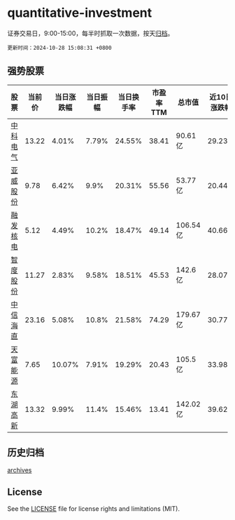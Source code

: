 # quantitative-investment

证券交易日，9:00-15:00，每半时抓取一次数据，按天[归档](archives)。

`更新时间：2024-10-28 15:08:31 +0800`

## 强势股票

|股票|当前价|当日涨跌幅|当日振幅|当日换手率|市盈率TTM|总市值|近10日涨跌幅|
|----|----|----|----|----|----|----|----|
|[中科电气](https://xueqiu.com/S/SZ300035)|13.22|4.01%|7.79%|24.55%|38.41|90.61亿|29.23%|
|[亚威股份](https://xueqiu.com/S/SZ002559)|9.78|6.42%|9.9%|20.31%|55.56|53.77亿|20.44%|
|[融发核电](https://xueqiu.com/S/SZ002366)|5.12|4.49%|10.2%|18.47%|49.14|106.54亿|40.66%|
|[智度股份](https://xueqiu.com/S/SZ000676)|11.27|2.83%|9.58%|18.51%|45.53|142.6亿|28.07%|
|[中信海直](https://xueqiu.com/S/SZ000099)|23.16|5.08%|10.8%|21.58%|74.29|179.67亿|30.77%|
|[天富能源](https://xueqiu.com/S/SH600509)|7.65|10.07%|7.91%|19.29%|20.43|105.5亿|33.98%|
|[东湖高新](https://xueqiu.com/S/SH600133)|13.32|9.99%|11.4%|15.46%|13.41|142.02亿|39.62%|

## 历史归档

[archives](archives)

## License

See the [LICENSE](LICENSE) file for license rights and limitations (MIT).